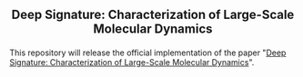 <h2 align="center">
<p> Deep Signature: Characterization of Large-Scale Molecular Dynamics</p>
</h2>

This repository will release the official implementation of the paper "[Deep Signature: Characterization of Large-Scale Molecular Dynamics](https://openreview.net/pdf?id=xayT1nn8Mg)".
